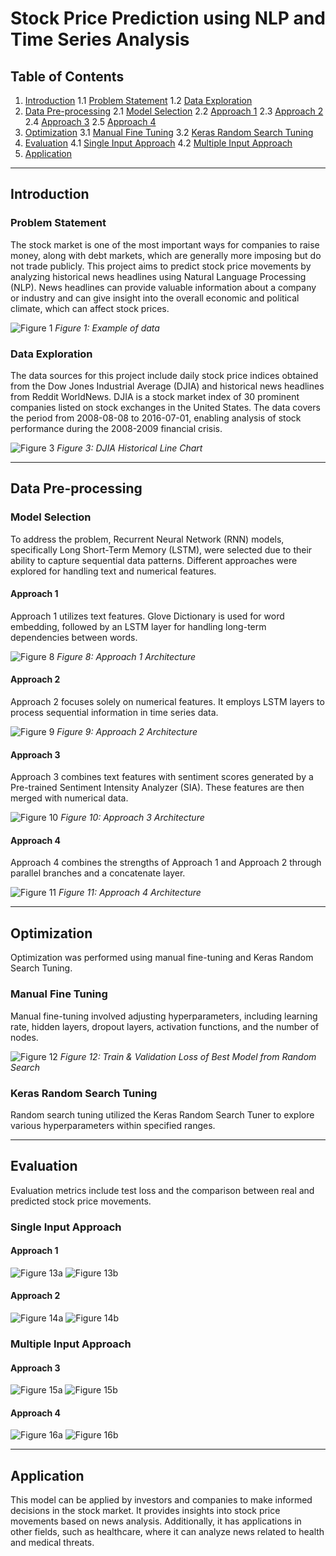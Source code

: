 # Stock Price Prediction using NLP and Time Series Analysis

## Table of Contents
1. [Introduction](#introduction)
   1.1 [Problem Statement](#problem-statement)
   1.2 [Data Exploration](#data-exploration)
2. [Data Pre-processing](#data-pre-processing)
   2.1 [Model Selection](#model-selection)
   2.2 [Approach 1](#approach-1)
   2.3 [Approach 2](#approach-2)
   2.4 [Approach 3](#approach-3)
   2.5 [Approach 4](#approach-4)
3. [Optimization](#optimization)
   3.1 [Manual Fine Tuning](#manual-fine-tuning)
   3.2 [Keras Random Search Tuning](#keras-random-search-tuning)
4. [Evaluation](#evaluation)
   4.1 [Single Input Approach](#single-input-approach)
   4.2 [Multiple Input Approach](#multiple-input-approach)
5. [Application](#application)

---

## Introduction

### Problem Statement

The stock market is one of the most important ways for companies to raise money, along with debt markets, which are generally more imposing but do not trade publicly. This project aims to predict stock price movements by analyzing historical news headlines using Natural Language Processing (NLP). News headlines can provide valuable information about a company or industry and can give insight into the overall economic and political climate, which can affect stock prices.

![Figure 1](https://drive.google.com/file/d/1dhGlW81o-HLKFw3_VG9LyouAqKEG5Azw/view?usp=drive_link)
*Figure 1: Example of data*

### Data Exploration

The data sources for this project include daily stock price indices obtained from the Dow Jones Industrial Average (DJIA) and historical news headlines from Reddit WorldNews. DJIA is a stock market index of 30 prominent companies listed on stock exchanges in the United States. The data covers the period from 2008-08-08 to 2016-07-01, enabling analysis of stock performance during the 2008-2009 financial crisis.

![Figure 3](https://imgur.com/9A1xL4N)
*Figure 3: DJIA Historical Line Chart*

---

## Data Pre-processing

### Model Selection

To address the problem, Recurrent Neural Network (RNN) models, specifically Long Short-Term Memory (LSTM), were selected due to their ability to capture sequential data patterns. Different approaches were explored for handling text and numerical features.

#### Approach 1

Approach 1 utilizes text features. Glove Dictionary is used for word embedding, followed by an LSTM layer for handling long-term dependencies between words.

![Figure 8](https://imgur.com/wH2uNDY)
*Figure 8: Approach 1 Architecture*

#### Approach 2

Approach 2 focuses solely on numerical features. It employs LSTM layers to process sequential information in time series data.

![Figure 9](https://imgur.com/pG53Iu4)
*Figure 9: Approach 2 Architecture*

#### Approach 3

Approach 3 combines text features with sentiment scores generated by a Pre-trained Sentiment Intensity Analyzer (SIA). These features are then merged with numerical data.

![Figure 10](https://imgur.com/qEGuHGq)
*Figure 10: Approach 3 Architecture*

#### Approach 4

Approach 4 combines the strengths of Approach 1 and Approach 2 through parallel branches and a concatenate layer.

![Figure 11](https://imgur.com/y9cJYE7)
*Figure 11: Approach 4 Architecture*

---

## Optimization

Optimization was performed using manual fine-tuning and Keras Random Search Tuning.

### Manual Fine Tuning

Manual fine-tuning involved adjusting hyperparameters, including learning rate, hidden layers, dropout layers, activation functions, and the number of nodes.

![Figure 12](https://imgur.com/P1OfmZE)
*Figure 12: Train & Validation Loss of Best Model from Random Search*

### Keras Random Search Tuning

Random search tuning utilized the Keras Random Search Tuner to explore various hyperparameters within specified ranges.

---

## Evaluation

Evaluation metrics include test loss and the comparison between real and predicted stock price movements.

### Single Input Approach

#### Approach 1

![Figure 13a](https://imgur.com/xI6JSij)
![Figure 13b](https://imgur.com/B9sRtrA)

#### Approach 2

![Figure 14a](https://imgur.com/ple92lt)
![Figure 14b](https://imgur.com/sPLZMIx)

### Multiple Input Approach

#### Approach 3

![Figure 15a](https://imgur.com/sD31UC8)
![Figure 15b](https://imgur.com/ofYE24c)

#### Approach 4

![Figure 16a](https://imgur.com/xhMDeET)
![Figure 16b](https://imgur.com/XyytU6T)

---

## Application

This model can be applied by investors and companies to make informed decisions in the stock market. It provides insights into stock price movements based on news analysis. Additionally, it has applications in other fields, such as healthcare, where it can analyze news related to health and medical threats.
